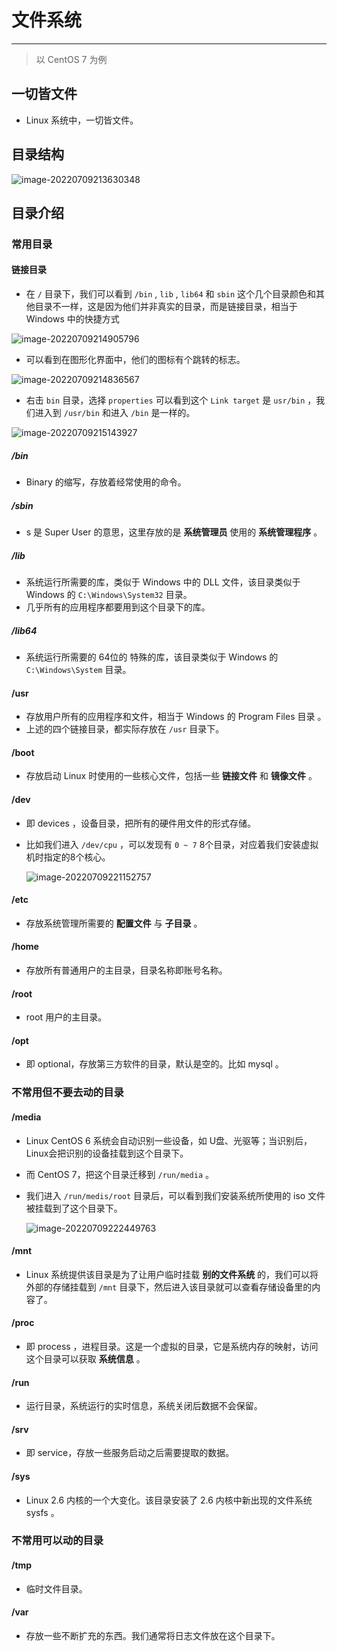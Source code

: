 # 文件系统

---

> 以 CentOS 7 为例

## 一切皆文件

- Linux 系统中，一切皆文件。

## 目录结构

![image-20220709213630348](文件系统/image-20220709213630348.png)

## 目录介绍

### 常用目录

#### 链接目录

- 在 `/` 目录下，我们可以看到 `/bin` , `lib` , `lib64` 和 `sbin` 这个几个目录颜色和其他目录不一样，这是因为他们并非真实的目录，而是链接目录，相当于 Windows 中的快捷方式

![image-20220709214905796](文件系统/image-20220709214905796.png)

- 可以看到在图形化界面中，他们的图标有个跳转的标志。

![image-20220709214836567](文件系统/image-20220709214836567.png)

- 右击 `bin` 目录，选择 `properties` 可以看到这个 `Link target` 是 `usr/bin` ，我们进入到  `/usr/bin` 和进入 `/bin` 是一样的。

![image-20220709215143927](文件系统/image-20220709215143927.png)



##### /bin

- Binary 的缩写，存放着经常使用的命令。

##### /sbin

- s 是 Super User 的意思，这里存放的是 **系统管理员** 使用的 **系统管理程序** 。

##### /lib

- 系统运行所需要的库，类似于 Windows 中的 DLL 文件，该目录类似于 Windows 的 `C:\Windows\System32` 目录。
- 几乎所有的应用程序都要用到这个目录下的库。

##### /lib64

- 系统运行所需要的 64位的 特殊的库，该目录类似于 Windows 的 `C:\Windows\System` 目录。

#### /usr

- 存放用户所有的应用程序和文件，相当于 Windows 的 Program Files 目录 。
- 上述的四个链接目录，都实际存放在 `/usr` 目录下。

#### /boot

- 存放启动 Linux 时使用的一些核心文件，包括一些 **链接文件** 和 **镜像文件** 。

#### /dev

- 即 devices ，设备目录，把所有的硬件用文件的形式存储。

- 比如我们进入 `/dev/cpu` ，可以发现有 `0 ~ 7` 8个目录，对应着我们安装虚拟机时指定的8个核心。

  ![image-20220709221152757](文件系统/image-20220709221152757.png)

#### /etc

- 存放系统管理所需要的 **配置文件** 与 **子目录** 。

#### /home

- 存放所有普通用户的主目录，目录名称即账号名称。

#### /root

- root 用户的主目录。

#### /opt

- 即 optional，存放第三方软件的目录，默认是空的。比如 mysql 。

### 不常用但不要去动的目录

#### /media

- Linux CentOS 6 系统会自动识别一些设备，如 U盘、光驱等；当识别后，Linux会把识别的设备挂载到这个目录下。

- 而 CentOS 7，把这个目录迁移到 `/run/media` 。

- 我们进入 `/run/medis/root` 目录后，可以看到我们安装系统所使用的 iso 文件被挂载到了这个目录下。

  ![image-20220709222449763](文件系统/image-20220709222449763.png)

#### /mnt

- Linux 系统提供该目录是为了让用户临时挂载 **别的文件系统** 的，我们可以将外部的存储挂载到 `/mnt` 目录下，然后进入该目录就可以查看存储设备里的内容了。

#### /proc

- 即 process ，进程目录。这是一个虚拟的目录，它是系统内存的映射，访问这个目录可以获取 **系统信息** 。

#### /run

- 运行目录，系统运行的实时信息，系统关闭后数据不会保留。

#### /srv

- 即 service，存放一些服务启动之后需要提取的数据。

#### /sys

- Linux 2.6 内核的一个大变化。该目录安装了 2.6 内核中新出现的文件系统 sysfs 。

### 不常用可以动的目录

#### /tmp

- 临时文件目录。

#### /var

- 存放一些不断扩充的东西。我们通常将日志文件放在这个目录下。
